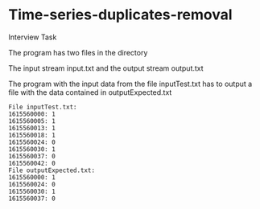 # Time-series-duplicates-removal
Interview Task

The program has two files in the directory


The input stream input.txt and the output stream output.txt








The program with the input data from the file inputTest.txt has to output a file with the data contained in outputExpected.txt


```
File inputTest.txt:
1615560000: 1
1615560005: 1
1615560013: 1
1615560018: 1
1615560024: 0
1615560030: 1
1615560037: 0
1615560042: 0
File outputExpected.txt:
1615560000: 1
1615560024: 0
1615560030: 1
1615560037: 0